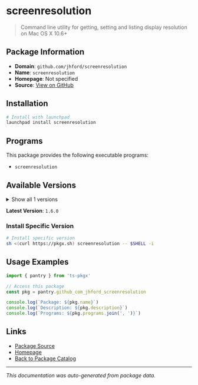 # screenresolution

> Command line utility for getting, setting and listing display resolution on Mac OS X 10.6+

## Package Information

- **Domain**: `github.com/jhford/screenresolution`
- **Name**: `screenresolution`
- **Homepage**: Not specified
- **Source**: [View on GitHub](https://github.com/pkgxdev/pantry/tree/main/projects/github.com/jhford/screenresolution/package.yml)

## Installation

```bash
# Install with launchpad
launchpad install screenresolution
```

## Programs

This package provides the following executable programs:

- `screenresolution`

## Available Versions

<details>
<summary>Show all 1 versions</summary>

- `1.6.0`

</details>

**Latest Version**: `1.6.0`

### Install Specific Version

```bash
# Install specific version
sh <(curl https://pkgx.sh) screenresolution -- $SHELL -i
```

## Usage Examples

```typescript
import { pantry } from 'ts-pkgx'

// Access this package
const pkg = pantry.github_com_jhford_screenresolution

console.log(`Package: ${pkg.name}`)
console.log(`Description: ${pkg.description}`)
console.log(`Programs: ${pkg.programs.join(', ')}`)
```

## Links

- [Package Source](https://github.com/pkgxdev/pantry/tree/main/projects/github.com/jhford/screenresolution/package.yml)
- [Homepage](#)
- [Back to Package Catalog](../package-catalog.md)

---

*This documentation was auto-generated from package data.*
